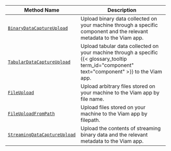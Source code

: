 <!-- prettier-ignore -->
| Method Name | Description |
| ----------- | ----------- |
| [`BinaryDataCaptureUpload`](/appendix/apis/data-client/#binarydatacaptureupload) | Upload binary data collected on your machine through a specific component and the relevant metadata to the Viam app. |
| [`TabularDataCaptureUpload`](/appendix/apis/data-client/#tabulardatacaptureupload) | Upload tabular data collected on your machine through a specific {{< glossary_tooltip term_id="component" text="component" >}} to the Viam app. |
| [`FileUpload`](/appendix/apis/data-client/#fileupload) | Upload arbitrary files stored on your machine to the Viam app by file name. |
| [`FileUploadFromPath`](/appendix/apis/data-client/#fileuploadfrompath) | Upload files stored on your machine to the Viam app by filepath. |
| [`StreamingDataCaptureUpload`](/appendix/apis/data-client/#streamingdatacaptureupload) | Upload the contents of streaming binary data and the relevant metadata to the Viam app. |
